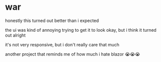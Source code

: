 # war

honestly this turned out better than i expected

the ui was kind of annoying trying to get it to look okay, but i think it turned out alright

it's not very responsive, but i don't really care that much

another project that reminds me of how much i hate blazor 😭😭😭
